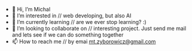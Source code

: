 - 👋 Hi, I’m Michal
- 👀 I’m interested in // web developing, but also AI
- 🌱 I’m currently learning // are we ever stop learning? :)
- 💞️ I’m looking to collaborate on // interesting project. Just send me mail and lets see if we can do something together
- 📫 How to reach me // by emai mt.zyborowicz@gmail.com


